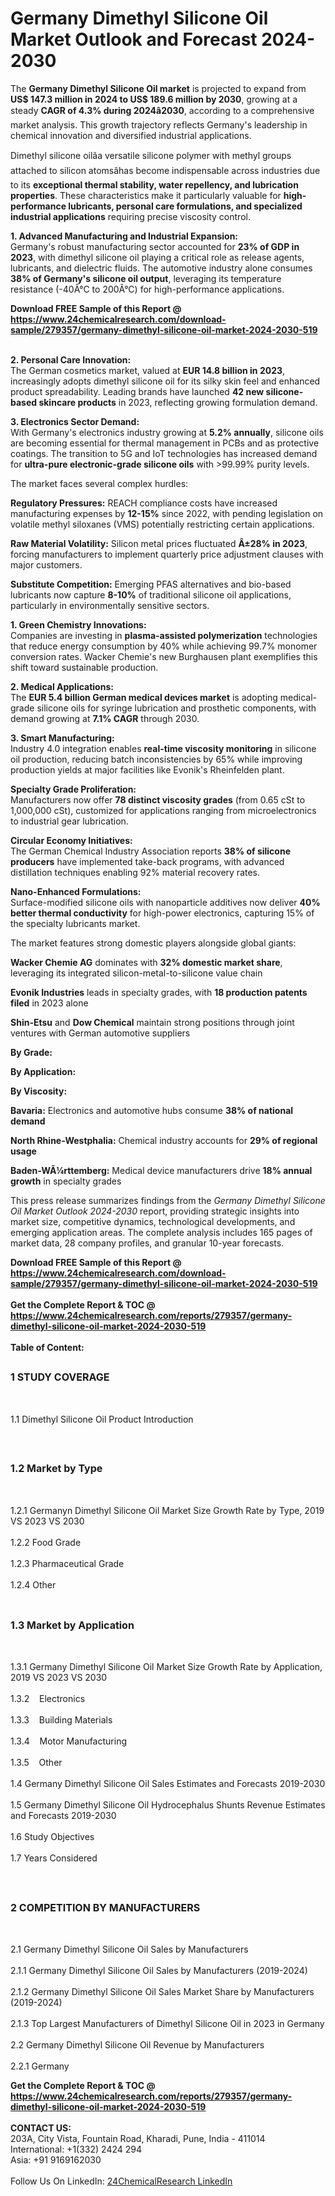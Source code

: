 <h1>Germany Dimethyl Silicone Oil Market Outlook and Forecast 2024-2030</h1><p>The <strong>Germany Dimethyl Silicone Oil market</strong> is projected to expand from <strong>US$ 147.3 million in 2024 to US$ 189.6 million by 2030</strong>, growing at a steady <strong>CAGR of 4.3% during 2024â2030</strong>, according to a comprehensive market analysis. This growth trajectory reflects Germany's leadership in chemical innovation and diversified industrial applications.</p><p>Dimethyl silicone oilâa versatile silicone polymer with methyl groups attached to silicon atomsâhas become indispensable across industries due to its <strong>exceptional thermal stability, water repellency, and lubrication properties</strong>. These characteristics make it particularly valuable for <strong>high-performance lubricants, personal care formulations, and specialized industrial applications</strong> requiring precise viscosity control.</p><p><strong>1. Advanced Manufacturing and Industrial Expansion:</strong><br>
Germany's robust manufacturing sector accounted for <strong>23% of GDP in 2023</strong>, with dimethyl silicone oil playing a critical role as release agents, lubricants, and dielectric fluids. The automotive industry alone consumes <strong>38% of Germany's silicone oil output</strong>, leveraging its temperature resistance (-40Â°C to 200Â°C) for high-performance applications.</p><div><b>Download FREE Sample of this Report @ 
            <a href="https://www.24chemicalresearch.com/download-sample/279357/germany-dimethyl-silicone-oil-market-2024-2030-519">
            https://www.24chemicalresearch.com/download-sample/279357/germany-dimethyl-silicone-oil-market-2024-2030-519</a></b></div><br><p><strong>2. Personal Care Innovation:</strong><br>
The German cosmetics market, valued at <strong>EUR 14.8 billion in 2023</strong>, increasingly adopts dimethyl silicone oil for its silky skin feel and enhanced product spreadability. Leading brands have launched <strong>42 new silicone-based skincare products</strong> in 2023, reflecting growing formulation demand.</p><p><strong>3. Electronics Sector Demand:</strong><br>
With Germany's electronics industry growing at <strong>5.2% annually</strong>, silicone oils are becoming essential for thermal management in PCBs and as protective coatings. The transition to 5G and IoT technologies has increased demand for <strong>ultra-pure electronic-grade silicone oils</strong> with &gt;99.99% purity levels.</p><p>The market faces several complex hurdles:</p><p><strong>Regulatory Pressures:</strong> REACH compliance costs have increased manufacturing expenses by <strong>12-15%</strong> since 2022, with pending legislation on volatile methyl siloxanes (VMS) potentially restricting certain applications.</p><p><strong>Raw Material Volatility:</strong> Silicon metal prices fluctuated <strong>Â±28% in 2023</strong>, forcing manufacturers to implement quarterly price adjustment clauses with major customers.</p><p><strong>Substitute Competition:</strong> Emerging PFAS alternatives and bio-based lubricants now capture <strong>8-10%</strong> of traditional silicone oil applications, particularly in environmentally sensitive sectors.</p><p><strong>1. Green Chemistry Innovations:</strong><br>
Companies are investing in <strong>plasma-assisted polymerization</strong> technologies that reduce energy consumption by 40% while achieving 99.7% monomer conversion rates. Wacker Chemie's new Burghausen plant exemplifies this shift toward sustainable production.</p><p><strong>2. Medical Applications:</strong><br>
The <strong>EUR 5.4 billion German medical devices market</strong> is adopting medical-grade silicone oils for syringe lubrication and prosthetic components, with demand growing at <strong>7.1% CAGR</strong> through 2030.</p><p><strong>3. Smart Manufacturing:</strong><br>
Industry 4.0 integration enables <strong>real-time viscosity monitoring</strong> in silicone oil production, reducing batch inconsistencies by 65% while improving production yields at major facilities like Evonik's Rheinfelden plant.</p><p><strong>Specialty Grade Proliferation:</strong><br>
	Manufacturers now offer <strong>78 distinct viscosity grades</strong> (from 0.65 cSt to 1,000,000 cSt), customized for applications ranging from microelectronics to industrial gear lubrication.</p><p><strong>Circular Economy Initiatives:</strong><br>
	The German Chemical Industry Association reports <strong>38% of silicone producers</strong> have implemented take-back programs, with advanced distillation techniques enabling 92% material recovery rates.</p><p><strong>Nano-Enhanced Formulations:</strong><br>
	Surface-modified silicone oils with nanoparticle additives now deliver <strong>40% better thermal conductivity</strong> for high-power electronics, capturing 15% of the specialty lubricants market.</p><p>The market features strong domestic players alongside global giants:</p><p><strong>Wacker Chemie AG</strong> dominates with <strong>32% domestic market share</strong>, leveraging its integrated silicon-metal-to-silicone value chain</p><p><strong>Evonik Industries</strong> leads in specialty grades, with <strong>18 production patents filed</strong> in 2023 alone</p><p><strong>Shin-Etsu</strong> and <strong>Dow Chemical</strong> maintain strong positions through joint ventures with German automotive suppliers</p><p><strong>By Grade:</strong></p><p><strong>By Application:</strong></p><p><strong>By Viscosity:</strong></p><p><strong>Bavaria:</strong> Electronics and automotive hubs consume <strong>38% of national demand</strong></p><p><strong>North Rhine-Westphalia:</strong> Chemical industry accounts for <strong>29% of regional usage</strong></p><p><strong>Baden-WÃ¼rttemberg:</strong> Medical device manufacturers drive <strong>18% annual growth</strong> in specialty grades</p><p>This press release summarizes findings from the <em>Germany Dimethyl Silicone Oil Market Outlook 2024-2030</em> report, providing strategic insights into market size, competitive dynamics, technological developments, and emerging application areas. The complete analysis includes 165 pages of market data, 28 company profiles, and granular 10-year forecasts.</p><div><b>Download FREE Sample of this Report @ 
            <a href="https://www.24chemicalresearch.com/download-sample/279357/germany-dimethyl-silicone-oil-market-2024-2030-519">
            https://www.24chemicalresearch.com/download-sample/279357/germany-dimethyl-silicone-oil-market-2024-2030-519</a></b></div><br><div><b>Get the Complete Report & TOC @ 
            <a href="https://www.24chemicalresearch.com/reports/279357/germany-dimethyl-silicone-oil-market-2024-2030-519">
            https://www.24chemicalresearch.com/reports/279357/germany-dimethyl-silicone-oil-market-2024-2030-519</a></b></div><br>
            <b>Table of Content:</b><p><h2><span style="font-size:16px"><strong>1 STUDY COVERAGE</strong></span></h2><br />
<p>1.1 Dimethyl Silicone Oil Product Introduction</p><br />
<h2><span style="font-size:16px"><strong>1.2 Market by Type</strong></span></h2><br />
<p>1.2.1 Germanyn Dimethyl Silicone Oil Market Size Growth Rate by Type, 2019 VS 2023 VS 2030<br /><br />
1.2.2 Food Grade&nbsp;&nbsp; &nbsp;<br /><br />
1.2.3 Pharmaceutical Grade<br /><br />
1.2.4 Other<br /><br />
<h2><span style="font-size:16px"><strong>1.3 Market by Application</strong></span></h2><br />
<p>1.3.1 Germany Dimethyl Silicone Oil Market Size Growth Rate by Application, 2019 VS 2023 VS 2030<br /><br />
1.3.2&nbsp;&nbsp; &nbsp;Electronics<br /><br />
1.3.3&nbsp;&nbsp; &nbsp;Building Materials<br /><br />
1.3.4&nbsp;&nbsp; &nbsp;Motor Manufacturing<br /><br />
1.3.5&nbsp;&nbsp; &nbsp;Other<br /><br />
1.4 Germany Dimethyl Silicone Oil Sales Estimates and Forecasts 2019-2030<br /><br />
1.5 Germany Dimethyl Silicone Oil Hydrocephalus Shunts Revenue Estimates and Forecasts 2019-2030<br /><br />
1.6 Study Objectives<br /><br />
1.7 Years Considered</p><br />
<h2><span style="font-size:16px"><strong>2 COMPETITION BY MANUFACTURERS</strong></span></h2><br />
<p>2.1 Germany Dimethyl Silicone Oil Sales by Manufacturers<br /><br />
2.1.1 Germany Dimethyl Silicone Oil Sales by Manufacturers (2019-2024)<br /><br />
2.1.2 Germany Dimethyl Silicone Oil Sales Market Share by Manufacturers (2019-2024)<br /><br />
2.1.3 Top Largest Manufacturers of Dimethyl Silicone Oil in 2023 in Germany<br /><br />
2.2 Germany Dimethyl Silicone Oil Revenue by Manufacturers<br /><br />
2.2.1 Germany </p><div><b>Get the Complete Report & TOC @ 
            <a href="https://www.24chemicalresearch.com/reports/279357/germany-dimethyl-silicone-oil-market-2024-2030-519">
            https://www.24chemicalresearch.com/reports/279357/germany-dimethyl-silicone-oil-market-2024-2030-519</a></b></div><br><b>CONTACT US:</b><br>
            203A, City Vista, Fountain Road, Kharadi, Pune, India - 411014<br>
            International: +1(332) 2424 294<br>
            Asia: +91 9169162030 <br><br>
            Follow Us On LinkedIn: <a href="https://www.linkedin.com/company/24chemicalresearch/">24ChemicalResearch LinkedIn</a>